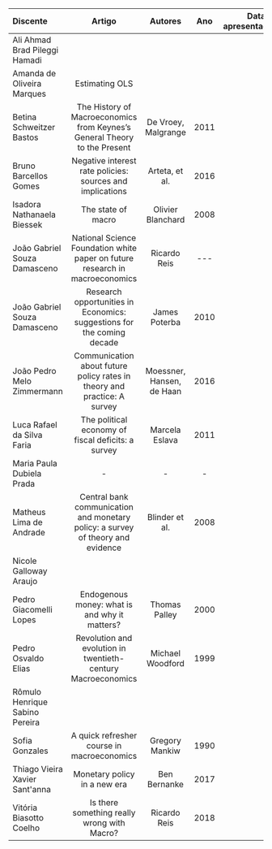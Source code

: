 | Discente | Artigo | Autores | Ano | Data de apresentação |
| :--- | :---: | :---: | :---: | ---: |
| Ali Ahmad Brad Pileggi Hamadi |  |  |  |  |
| Amanda de Oliveira Marques | Estimating OLS |  |  |  |
| Betina Schweitzer Bastos | The History of Macroeconomics from Keynes’s General Theory to the Present | De Vroey, Malgrange | 2011 |  |
| Bruno Barcellos Gomes | Negative interest rate policies: sources and implications | Arteta, et al. | 2016 |  |
| Isadora Nathanaela Biessek | The state of macro | Olivier Blanchard | 2008 |  |
| João Gabriel Souza Damasceno | National Science Foundation white paper on future research in macroeconomics | Ricardo Reis | --- |  |
| João Gabriel Souza Damasceno | Research opportunities in Economics: suggestions for the coming decade | James Poterba | 2010 |  |
| João Pedro Melo Zimmermann | Communication about future policy rates in theory and practice: A survey | Moessner, Hansen, de Haan | 2016 |  |
| Luca Rafael da Silva Faria | The political economy of fiscal deficits: a survey | Marcela Eslava | 2011 |  |
| Maria Paula Dubiela Prada | - | - | - | - |
| Matheus Lima de Andrade | Central bank communication and monetary policy: a survey of theory and evidence | Blinder et al. | 2008 |  |
| Nicole Galloway Araujo |  |  |  |  |
| Pedro Giacomelli Lopes | Endogenous money: what is and why it matters? | Thomas Palley | 2000 |  |
| Pedro Osvaldo Elias | Revolution and evolution in twentieth-century Macroeconomics | Michael Woodford | 1999 |  |
| Rômulo Henrique Sabino Pereira |  |  |  |  |
| Sofia Gonzales | A quick refresher course in macroeconomics | Gregory Mankiw | 1990 |  |
| Thiago Vieira Xavier Sant'anna | Monetary policy in a new era | Ben Bernanke | 2017 |  |
| Vitória Biasotto Coelho | Is there something really wrong with Macro? | Ricardo Reis | 2018 |  |
